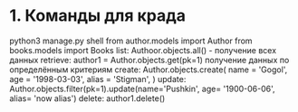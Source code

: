 # 1. Команды для крада
python3 manage.py shell
from author.models import Author
from books.models import Books
list:
    Authoor.objects.all() - получение всех данных
retrieve:
    author1 = Author.objects.get(pk=1) получение данных по определённым критериям
create:
    Author.objects.create(
       name =  'Gogol',
       age = '1998-03-03',
       alias = 'Stigman',
    )
update:
    Author.objects.filter(pk=1).update(name='Pushkin', age= '1900-06-06', alias= 'now alias')
delete:
    author1.delete()  
